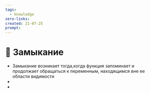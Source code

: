 ```yaml
---
tags:
  - knowledge
zero-links: 
created: 21-07-25
prompt: 
---
```

# 📑 Замыкание
- Замыкание возникает тогда,когда функция запоминает и продолжает обращаться к переменным, находящимся вне ее области видимости 
- 
-  
